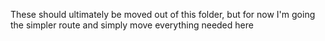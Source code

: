 These should ultimately be moved out of this folder, but for now I'm going the simpler route and simply move everything needed here
